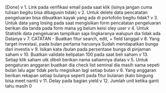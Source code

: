[Done]
v 1. Link pada verifikasi email pada saat klik (isinya jangan cuma tulisan begitu bisa dibagusin tidak)
v 2. Untuk delete data pencatatan pengeluaran bisa dibuatkan kayak yang ada di portofolio begitu tidak?
v 3. Untuk data yang losing pada saat mengisikan form pencatatan pengeluaran berikan dia tanda pada form mana yg belum keisi oley user
v 4. Untuk Statistik data pengeluaran tampilkan saja lingkaranya walupun dia tidak ada Datanya
v 7. CATATAN - Buatkan fitur search, edit, + field tanggal
v 8. Yang target investasi, pada bulan pertama harusnya Sudah mendapatkan bunga dari investis
v 9. Isikan kata /bulan pada persentase bunga di pinjaman saham
v 10. Buatkan validate kelipatan 100 pada saat beli saham
v 13. Setiap klik saham utk dibeli berikan nama sahamnya diatas
v 5. Untuk pengaturan anggaran buatkan dia check list seminal dia masih sama sepeti bulan lalu agar tidak perlu megisikan lagi setiap bulan
v 6. Yang anggaran berikan rekapan setiap bulanya seperti pada fitur bulanan (kalo bingung bisa meet nanti)
v 11. Delay pada bagian yield
v 12. Jumlah unit ketika ganti tahu masih 0 